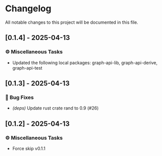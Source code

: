 # Changelog

All notable changes to this project will be documented in this file.

## [0.1.4] - 2025-04-13

### ⚙️ Miscellaneous Tasks

- Updated the following local packages: graph-api-lib, graph-api-derive, graph-api-test


## [0.1.3] - 2025-04-13

### 🐛 Bug Fixes

- *(deps)* Update rust crate rand to 0.9 (#26)


## [0.1.2] - 2025-04-13

### ⚙️ Miscellaneous Tasks

- Force skip v0.1.1

<!-- generated by git-cliff -->
<!-- generated by git-cliff -->
